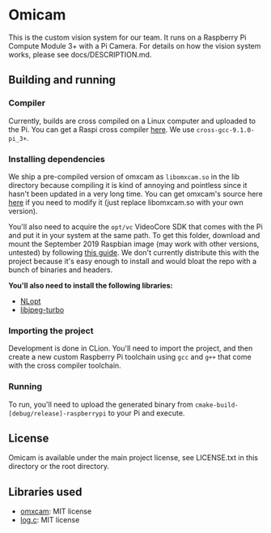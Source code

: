 # Omicam

This is the custom vision system for our team. It runs on a Raspberry Pi Compute Module 3+ with a Pi Camera. For details
on how the vision system works, please see docs/DESCRIPTION.md.

## Building and running
### Compiler
Currently, builds are cross compiled on a Linux computer and uploaded to the Pi. You can get a Raspi cross compiler
[here](https://github.com/abhiTronix/raspberry-pi-cross-compilers/). We use `cross-gcc-9.1.0-pi_3+`.

### Installing dependencies
We ship a pre-compiled version of omxcam as `libomxcam.so` in the lib directory because compiling it is kind of annoying
and pointless since it hasn't been updated in a very long time.
You can get omxcam's source here [here](https://github.com/gagle/raspberrypi-omxcam) if you need to modify it (just replace
libomxcam.so with your own version).

You'll also need to acquire the `opt/vc` VideoCore SDK that comes with the Pi and put it in your system at the same path.
To get this folder, download and mount the September 2019 Raspbian image (may work with other versions, untested)
by following [this guide](https://github.com/mozilla-iot/wiki/wiki/Loop-mounting-a-Raspberry-Pi-image-file-under-Linux).
We don't currently distribute this with the project because it's easy enough to install and would bloat the repo with a 
bunch of binaries and headers.

**You'll also need to install the following libraries:**
- [NLopt](https://NLopt.readthedocs.io/en/latest/)
- [libjpeg-turbo](https://libjpeg-turbo.org/)

### Importing the project
Development is done in CLion. You'll need to import the project, and then create a new custom Raspberry Pi toolchain
using `gcc` and `g++` that come with the cross compiler toolchain.

### Running
To run, you'll need to upload the generated binary from `cmake-build-[debug/release]-raspberrypi` to your Pi and execute.

## License
Omicam is available under the main project license, see LICENSE.txt in this directory or the root directory.

## Libraries used
- [omxcam](https://github.com/gagle/raspberrypi-omxcam): MIT license
- [log.c](https://github.com/rxi/log.c): MIT license